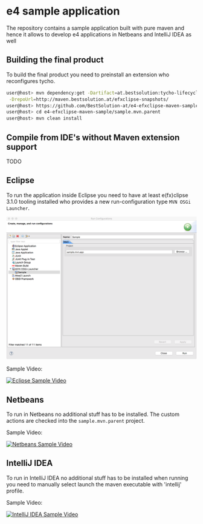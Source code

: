 # e4 sample application

The repository contains a sample application built with pure maven and hence it allows to develop e4 applications 
in Netbeans and IntelliJ IDEA as well

## Building the final product

To build the final product you need to preinstall an extension who reconfigures tycho.

```bash
user@host> mvn dependency:get -Dartifact=at.bestsolution:tycho-lifecycle-controller:0.0.2-SNAPSHOT \
 -DrepoUrl=http://maven.bestsolution.at/efxclipse-snapshots/
user@host> https://github.com/BestSolution-at/e4-efxclipse-maven-sample.git
user@host> cd e4-efxclipse-maven-sample/sample.mvn.parent
user@host> mvn clean install
```

## Compile from IDE's without Maven extension support

TODO

## Eclipse

To run the application inside Eclipse you need to have at least e(fx)clipse 3.1.0 tooling installed who provides a new run-configuration type `MVN OSGi Launcher`.

![Eclipse Launcher][eclipse-launch]

Sample Video:

[![Eclipse Sample Video](http://img.youtube.com/vi/0x2X4TRTMbc/0.jpg)](https://www.youtube.com/watch?v=0x2X4TRTMbc)

## Netbeans

To run in Netbeans no additional stuff has to be installed. The custom actions are checked into the `sample.mvn.parent` project.

Sample Video:

[![Netbeans Sample Video](http://img.youtube.com/vi/MUkKmyp9i1o/0.jpg)](https://youtu.be/MUkKmyp9i1o)

## IntelliJ IDEA

To run in IntelliJ IDEA no additional stuff has to be installed when running you need to manually select launch the maven executable with 'intellij' profile.

Sample Video:

[![IntelliJ IDEA Sample Video](http://img.youtube.com/vi/Y2koc8ETjMk/0.jpg)](https://youtu.be/Y2koc8ETjMk)

[eclipse-launch]: https://raw.githubusercontent.com/BestSolution-at/e4-efxclipse-maven-sample/master/mvn-osgi-launch.png
